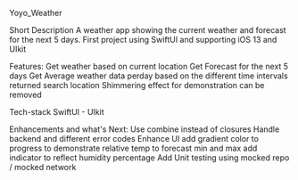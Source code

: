 Yoyo_Weather

Short Description
A weather app showing the current weather and forecast for the next 5 days.
First project using SwiftUI and supporting iOS 13 and UIkit

Features:
Get weather based on current location 
Get Forecast for the next 5 days 
Get Average weather data perday based on the different time intervals returned
search location 
Shimmering effect for demonstration can be removed

Tech-stack
SwiftUI - UIkit 

Enhancements and what's Next: 
Use combine instead of closures 
Handle backend and different error codes
Enhance UI
add gradient color to progress to demonstrate relative temp to forecast min and max
add indicator to reflect humidity percentage
Add Unit testing using mocked repo / mocked network
